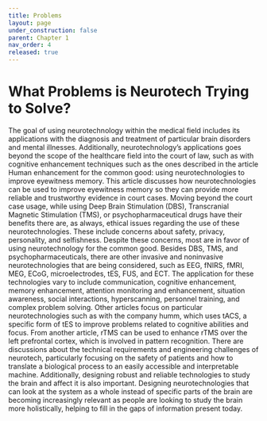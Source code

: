 ```yaml
---
title: Problems
layout: page
under_construction: false
parent: Chapter 1
nav_order: 4
released: true
---
```


# What Problems is Neurotech Trying to Solve?
The goal of using neurotechnology within the medical field includes its applications with the diagnosis and treatment of particular brain disorders and mental illnesses. Additionally, neurotechnology’s applications goes beyond the scope of the healthcare field into the court of law, such as with cognitive enhancement techniques such as the ones described in the article Human enhancement for the common good: using neurotechnologies to improve eyewitness memory. This article discusses how neurotechnologies can be used to improve eyewitness memory so they can provide more reliable and trustworthy evidence in court cases. Moving beyond the court case usage, while using Deep Brain Stimulation (DBS), Transcranial Magnetic Stimulation (TMS), or psychopharmaceutical drugs have their benefits there are, as always, ethical issues regarding the use of these neurotechnologies. These include concerns about safety, privacy, personality, and selfishness. Despite these concerns, most are in favor of using neurotechnology for the common good. Besides DBS, TMS, and psychopharmaceuticals, there are other invasive and noninvasive neurotechnologies that are being considered, such as EEG, fNIRS, fMRI, MEG, ECoG, microelectrodes, tES, FUS, and ECT. The application for these technologies vary to include communication, cognitive enhancement, memory enhancement, attention monitoring and enhancement, situation awareness, social interactions, hyperscanning, personnel training, and complex problem solving. Other articles focus on particular neurotechnologies such as with the company humm, which uses tACS, a specific form of tES to improve problems related to cognitive abilities and focus. From another article, rTMS can be used to enhance rTMS over the left prefrontal cortex, which is involved in pattern recognition. There are discussions about the technical requirements and engineering challenges of neurotech, particularly focusing on the safety of patients and how to translate a biological process to an easily accessible and interpretable machine. Additionally, designing robust and reliable technologies to study the brain and affect it is also important. Designing neurotechnologies that can look at the system as a whole instead of specific parts of the brain are becoming increasingly relevant as people are looking to study the brain more holistically, helping to fill in the gaps of information present today.